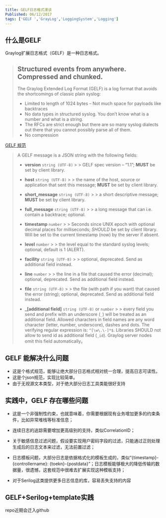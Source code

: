 ```yaml
---
title: GELF日志格式漫谈
Published: 06/12/2017
tags: ['GELF ','GrayLog','LoggingSystem','Logging']
---
```


## 什么是GELF

Graylog扩展日志格式（GELF）是一种日志格式。

> ## Structured events from anywhere. Compressed and chunked.
> The Graylog Extended Log Format (GELF) is a log format that avoids the shortcomings of classic plain syslog:
>
> - Limited to length of 1024 bytes – Not much space for payloads like backtraces
> - No data types in structured syslog. You don’t know what is a number and what is a string.
> - The RFCs are strict enough but there are so many syslog dialects out there that you cannot possibly parse all of
    them.
> - No compression

[GELF 规范](http://docs.graylog.org/en/2.4/pages/gelf.html#gelf-payload-specification)

> A GELF message is a JSON string with the following fields:
> - **version** `string (UTF-8)`
    >
    >     GELF spec version – “1.1”; **MUST** be set by client library.
>
> - **host** `string (UTF-8)`
    >
    >     the name of the host, source or application that sent this message; **MUST** be set by client library.
>
> - **short_message** `string (UTF-8)`
    >
    >     a short descriptive message; **MUST** be set by client library.
>
> - **full_message** `string (UTF-8)`
    >
    >     a long message that can i.e. contain a backtrace; optional.
>
> - **timestamp** `number`
    >
    >     Seconds since UNIX epoch with optional decimal places for milliseconds; *SHOULD* be set by client library.
    Will be set to the current timestamp (now) by the server if absent.
>
> - **level** `number`
    >
    >     the level equal to the standard syslog levels; optional, default is 1 (ALERT).
>
> - **facility** `string (UTF-8)`
    >
    >     optional, deprecated. Send as additional field instead.
>
> - **line** `number`
    >
    >     the line in a file that caused the error (decimal); optional, deprecated. Send as additional field instead.
>
> - **file** `string (UTF-8)`
    >
    >     the file (with path if you want) that caused the error (string); optional, deprecated. Send as additional
    field instead.
>
> - **_[additional field]** `string (UTF-8)` or `number`
    >
    >     every field you send and prefix with an underscore (`_`) will be treated as an additional field. Allowed
    characters in field names are any word character (letter, number, underscore), dashes and dots. The verifying
    regular expression is: `^[\w\.\-]*$`. Libraries SHOULD not allow to send id as additional field (`_id`). Graylog
    server nodes omit this field automatically。

## GELF 能解决什么问题

- 这是个格式规范，能够让绝大部分日志格式相对统一合理，提高日志可读性。
- 这是个json规范，实现比较简单。
- 由于无视源文本类型，对于绝大部分日志工具类能很好支持

## 实践中，GELF 存在哪些问题

- 这是一个非强制性约束，也就意味着，你需要根据现有业务增加更多的约束条件，比如异常堆栈等标准信息；

- 连续日志的追踪需要增加更高级别的支持，类似CorrelationID；

- 关于敏感信息过滤问题，假设要实现用户密码字段的过滤，只能通过正则处理生成后的日志文本来过滤，无法前置过滤；

- 日志模板问题，大部分日志是依据格式化的模板生成的，类似“{timestamp}-{controllername}:
  {toekn}-{postdata}”；日志模板能够极大的降低传输的数据量，很遗憾，这套规范中很难去扩展实现这种模板支持；

- 对于Serilog这类提供更多日志信息的库，容易丢失支持的内容

## GELF+Serilog+template实践

repo近期会迁入github

